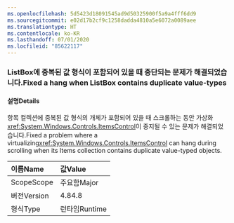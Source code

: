 ```yaml
---
ms.openlocfilehash: 5d5423d18091545ad9d50325900f5a9a4fff6dd9
ms.sourcegitcommit: e02d17b2cf9c1258dadda4810a5e6072a0089aee
ms.translationtype: HT
ms.contentlocale: ko-KR
ms.lasthandoff: 07/01/2020
ms.locfileid: "85622117"
---
```

### <a name="fixed-a-hang-when-listbox-contains-duplicate-value-types"></a><span data-ttu-id="37fc0-101">ListBox에 중복된 값 형식이 포함되어 있을 때 중단되는 문제가 해결되었습니다.</span><span class="sxs-lookup"><span data-stu-id="37fc0-101">Fixed a hang when ListBox contains duplicate value-types</span></span>

#### <a name="details"></a><span data-ttu-id="37fc0-102">설명</span><span class="sxs-lookup"><span data-stu-id="37fc0-102">Details</span></span>

<span data-ttu-id="37fc0-103">항목 컬렉션에 중복된 값 형식의 개체가 포함되어 있을 때 스크롤하는 동안 가상화 <xref:System.Windows.Controls.ItemsControl>이 중지될 수 있는 문제가 해결되었습니다.</span><span class="sxs-lookup"><span data-stu-id="37fc0-103">Fixed a problem where a virtualizing<xref:System.Windows.Controls.ItemsControl> can hang during scrolling when its Items collection contains duplicate value-typed objects.</span></span>

| <span data-ttu-id="37fc0-104">이름</span><span class="sxs-lookup"><span data-stu-id="37fc0-104">Name</span></span>    | <span data-ttu-id="37fc0-105">값</span><span class="sxs-lookup"><span data-stu-id="37fc0-105">Value</span></span>       |
|:--------|:------------|
| <span data-ttu-id="37fc0-106">Scope</span><span class="sxs-lookup"><span data-stu-id="37fc0-106">Scope</span></span>   |<span data-ttu-id="37fc0-107">주요함</span><span class="sxs-lookup"><span data-stu-id="37fc0-107">Major</span></span>|
|<span data-ttu-id="37fc0-108">버전</span><span class="sxs-lookup"><span data-stu-id="37fc0-108">Version</span></span>|<span data-ttu-id="37fc0-109">4.8</span><span class="sxs-lookup"><span data-stu-id="37fc0-109">4.8</span></span>|
|<span data-ttu-id="37fc0-110">형식</span><span class="sxs-lookup"><span data-stu-id="37fc0-110">Type</span></span>|<span data-ttu-id="37fc0-111">런타임</span><span class="sxs-lookup"><span data-stu-id="37fc0-111">Runtime</span></span>|

